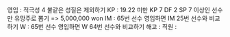 영입	: 적극성 4 불같은 성질은 제외하기
KP	: 19.22 미만 KP 7 DF 2 SP 7 이상인 선수만 유망주로 뽑기 => 5,000,000 won
IM	: 65번 선수 영입하면 IM 25번 선수와 비교하기
W	: 65번 선수 영입하면 W 64번 선수와 비교하기
해고	: 
직원	: 

